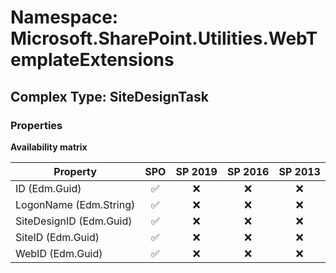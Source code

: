# Namespace: Microsoft.SharePoint.Utilities.WebTemplateExtensions

## Complex Type: SiteDesignTask

### Properties

**Availability matrix**

Property | SPO | SP 2019 | SP 2016 | SP 2013
----------|:---:|:-------:|:-------:|:-------:
ID (Edm.Guid) | ✅ | ❌ | ❌ | ❌
LogonName (Edm.String) | ✅ | ❌ | ❌ | ❌
SiteDesignID (Edm.Guid) | ✅ | ❌ | ❌ | ❌
SiteID (Edm.Guid) | ✅ | ❌ | ❌ | ❌
WebID (Edm.Guid) | ✅ | ❌ | ❌ | ❌